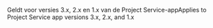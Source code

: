 <span data-ttu-id="eff1d-101">Geldt voor versies 3.x, 2.x en 1.x van de Project Service-app</span><span class="sxs-lookup"><span data-stu-id="eff1d-101">Applies to Project Service app versions 3.x, 2.x, and 1.x</span></span>
